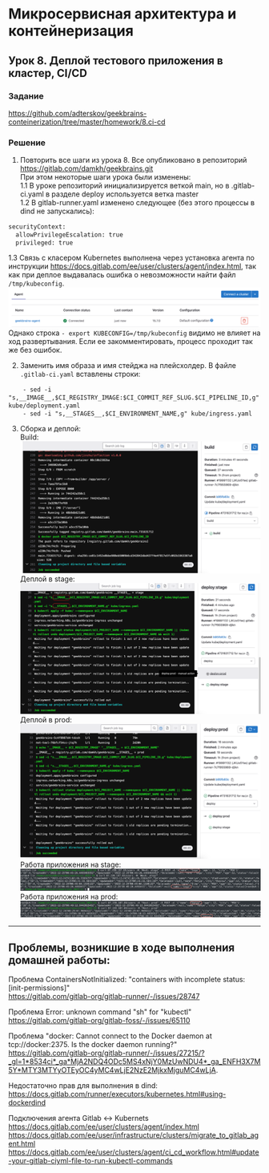 # Микросервисная архитектура и контейнеризация
## Урок 8. Деплой тестового приложения в кластер, CI/CD
### Задание
https://github.com/adterskov/geekbrains-conteinerization/tree/master/homework/8.ci-cd
### Решение
1. Повторить все шаги из урока 8. Все опубликовано в репозиторий https://gitlab.com/damkh/geekbrains.git  
При этом некоторые шаги урока были изменены:  
1.1 В уроке репозиторий инициализируется веткой main, но в .gitlab-ci.yaml в разделе deploy используется ветка master  
1.2 В gitlab-runner.yaml изменено следующее (без этого процессы в dind не запускались):  
```
securityContext:
  allowPrivilegeEscalation: true
  privileged: true
```
1.3 Связь с класером Kubernetes выполнена через установка агента по инструкции https://docs.gitlab.com/ee/user/clusters/agent/index.html, так как при деплое выдавалась ошибка о невозможности найти файл `/tmp/kubeconfig`.  
![image](./img1.png)
Однако строка `- export KUBECONFIG=/tmp/kubeconfig` видимо не влияет на ход развертывания. Если ее закомментировать, процесс проходит так же без ошибок.  

2. Заменить имя образа и имя стейджа на плейсхолдер. В файле `.gitlab-ci.yaml` вставлены строки:  
```
    - sed -i "s,__IMAGE__,$CI_REGISTRY_IMAGE:$CI_COMMIT_REF_SLUG.$CI_PIPELINE_ID,g" kube/deployment.yaml
    - sed -i "s,__STAGES__,$CI_ENVIRONMENT_NAME,g" kube/ingress.yaml
```

3. Сборка и деплой:  
Build:  
![image](./img2.png)
Деплой в stage:  
![image](./img3.png)
Деплой в prod:  
![image](./img4.png)
Работа приложения на stage:  
![image](./img5.png)
Работа приложения на prod:  
![image](./img6.png)

---
## Проблемы, возникшие в ходе выполнения домашней работы:
Проблема ContainersNotInitialized: "containers with incomplete status: [init-permissions]"  
https://gitlab.com/gitlab-org/gitlab-runner/-/issues/28747

Проблема Error: unknown command "sh" for "kubectl"  
https://gitlab.com/gitlab-org/gitlab-foss/-/issues/65110

Проблема "docker: Cannot connect to the Docker daemon at tcp://docker:2375. Is the docker daemon running?"  
https://gitlab.com/gitlab-org/gitlab-runner/-/issues/27215/?_gl=1*8534ci*_ga*MjA2NDQ4ODc5MS4xNjY0MzUwNDU4*_ga_ENFH3X7M5Y*MTY3MTYyOTEyOC4yMC4wLjE2NzE2MjkxMjguMC4wLjA.

Недостаточно прав для выполнения в dind:  
https://docs.gitlab.com/runner/executors/kubernetes.html#using-dockerdind

Подключения агента Gitlab <-> Kubernets  
https://docs.gitlab.com/ee/user/clusters/agent/index.html  
https://docs.gitlab.com/ee/user/infrastructure/clusters/migrate_to_gitlab_agent.html  
https://docs.gitlab.com/ee/user/clusters/agent/ci_cd_workflow.html#update-your-gitlab-ciyml-file-to-run-kubectl-commands  
